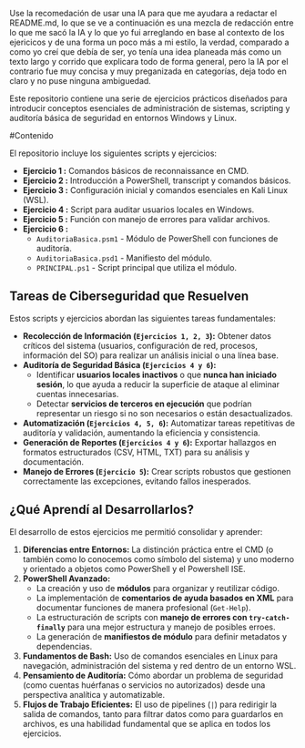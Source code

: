 Use la recomedación de usar una IA para que me ayudara a redactar el README.md, lo que se ve a continuación es una mezcla de redacción entre lo que me sacó la IA y lo que yo fui arreglando en base al contexto de los ejericicos y de una forma un poco más a mi estilo,
la verdad, comparado a como yo creí que debía de ser, yo tenía una idea planeada más como un texto largo y corrido que explicara todo de forma general, pero la IA por el contrario fue muy concisa y muy preganizada en categorías, deja todo en claro y no puse ninguna 
ambiguedad.




Este repositorio contiene una serie de ejercicios prácticos diseñados para introducir conceptos esenciales de administración de sistemas, scripting y auditoría básica de seguridad en entornos Windows y Linux.

#Contenido

El repositorio incluye los siguientes scripts y ejercicios:

*   **Ejercicio 1 :** Comandos básicos de reconnaissance en CMD.
*   **Ejercicio 2 :** Introducción a PowerShell, transcript y comandos básicos.
*   **Ejercicio 3 :** Configuración inicial y comandos esenciales en Kali Linux (WSL).
*   **Ejercicio 4 :** Script para auditar usuarios locales en Windows.
*   **Ejercicio 5 :** Función con manejo de errores para validar archivos.
*   **Ejercicio 6 :**
    *   `AuditoriaBasica.psm1` - Módulo de PowerShell con funciones de auditoría.
    *   `AuditoriaBasica.psd1` - Manifiesto del módulo.
    *   `PRINCIPAL.ps1` - Script principal que utiliza el módulo.

## Tareas de Ciberseguridad que Resuelven

Estos scripts y ejercicios abordan las siguientes tareas fundamentales:
*   **Recolección de Información (`Ejercicios 1, 2, 3`):** Obtener datos críticos del sistema (usuarios, configuración de red, procesos, información del SO) para realizar un análisis inicial o una línea base.
*   **Auditoría de Seguridad Básica (`Ejercicios 4 y 6`):**
    *   Identificar **usuarios locales inactivos** o que **nunca han iniciado sesión**, lo que ayuda a reducir la superficie de ataque al eliminar cuentas innecesarias.
    *   Detectar **servicios de terceros en ejecución** que podrían representar un riesgo si no son necesarios o están desactualizados.
*   **Automatización (`Ejercicios 4, 5, 6`):** Automatizar tareas repetitivas de auditoría y validación, aumentando la eficiencia y consistencia.
*   **Generación de Reportes (`Ejercicios 4 y 6`):** Exportar hallazgos en formatos estructurados (CSV, HTML, TXT) para su análisis y documentación.
*   **Manejo de Errores (`Ejercicio 5`):** Crear scripts robustos que gestionen correctamente las excepciones, evitando fallos inesperados.

## ¿Qué Aprendí al Desarrollarlos?

El desarrollo de estos ejercicios me permitió consolidar y aprender:

1.  **Diferencias entre Entornos:** La distinción práctica entre el CMD (o también como lo conocemos como símbolo del sistema) y uno moderno y orientado a objetos como PowerShell y el Powershell ISE.
2.  **PowerShell Avanzado:**
    *   La creación y uso de **módulos** para organizar y reutilizar código.
    *   La implementación de **comentarios de ayuda basados en XML** para documentar funciones de manera profesional (`Get-Help`).
    *   La estructuración de scripts con **manejo de errores con `try-catch-finally`** para una mejor estructura y manejo de posibles erroes.
    *   La generación de **manifiestos de módulo** para definir metadatos y dependencias.
3.  **Fundamentos de Bash:** Uso de comandos esenciales en Linux para navegación, administración del sistema y red dentro de un entorno WSL.
4.  **Pensamiento de Auditoría:** Cómo abordar un problema de seguridad (como cuentas huérfanas o servicios no autorizados) desde una perspectiva analítica y automatizable.
5.  **Flujos de Trabajo Eficientes:** El uso de pipelines (`|`) para redirigir la salida de comandos, tanto para filtrar datos como para guardarlos en archivos, es una habilidad fundamental que se aplica en todos los ejercicios.
